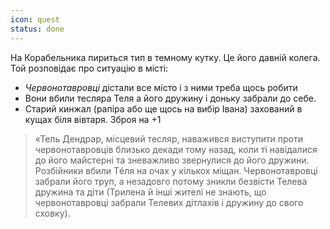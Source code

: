 ```yaml
---
icon: quest
status: done
---
```


На Корабельника пириться тип в темному кутку. Це його давній колега. Той розповідає про ситуацію в місті:

- _Червонотавровці_ дістали все місто і з ними треба щось робити
- Вони вбили тесляра Теля а його дружину і доньку забрали до себе.
- Старий кинжал (рапіра або ще щось на вибір Івана) захований в кущах біля вівтаря. Зброя на +1 

>«Тель Дендрар, місцевий тесляр, наважився виступити проти червонотавровців близько декади тому назад, коли ті навідалися до його майстерні та зневажливо звернулися до його дружини. Розбійники вбили Тéля на очах у кількох міщан. Червонотавровці забрали його труп, а незадовго потому зникли безвісти Телева дружина та діти (Трилена й інші жителі не знають, що червонотавровці забрали Телевих дітлахів і дружину до свого сховку).